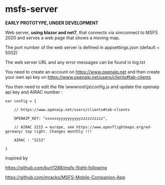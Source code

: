 # msfs-server

**EARLY PROTOTYPE, UNDER DEVELOPMENT**

Web server, **using blazor and net7**, that connects via simconnect to MSFS 2020 and serves a web page that shows a moving map.

The port number of the web server is defined in appsettings.json (default = 5002)

The web server URL and any error messages can be found in log.txt

You need to create an account on https://www.openaip.net and then create your own api key on https://www.openaip.net/users/clients#tab-clients

You then need to edit the file \wwwroot\js\config.js and update the openaip api key and AIRAC number :

```
var config = {

    // https://www.openaip.net/users/clients#tab-clients

    OPENAIP_KEY: "xxxxxxyyyyyyyyyyzzzzzzzzzz",

    // AIRAC 2213 = europe, see https://www.openflightmaps.org/ed-germany/ top right. Changes monthly !!!

    AIRAC : "2213"

}
```


inspired by

https://github.com/kurt1288/msfs-flight-following

https://github.com/mracko/MSFS-Mobile-Companion-App
